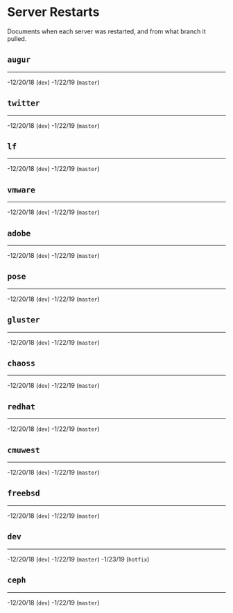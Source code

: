 # Server Restarts
Documents when each server was restarted, and from what branch it pulled.

## `augur`
------------
-12/20/18 (`dev`)
-1/22/19 (`master`)

## `twitter`
------------
-12/20/18 (`dev`)
-1/22/19 (`master`)

## `lf`
------------
-12/20/18 (`dev`)
-1/22/19 (`master`)

## `vmware`
------------
-12/20/18 (`dev`)
-1/22/19 (`master`)

## `adobe`
------------
-12/20/18 (`dev`)
-1/22/19 (`master`)

## `pose`
------------
-12/20/18 (`dev`)
-1/22/19 (`master`)

## `gluster`
------------
-12/20/18 (`dev`)
-1/22/19 (`master`)

## `chaoss`
------------
-12/20/18 (`dev`)
-1/22/19 (`master`)

## `redhat`
------------
-12/20/18 (`dev`)
-1/22/19 (`master`)

## `cmuwest`
------------
-12/20/18 (`dev`)
-1/22/19 (`master`)

## `freebsd`
------------
-12/20/18 (`dev`)
-1/22/19 (`master`)

## `dev`
------------
-12/20/18 (`dev`)
-1/22/19 (`master`)
-1/23/19 (`hotfix`)

## `ceph`
------------
-12/20/18 (`dev`)
-1/22/19 (`master`)
